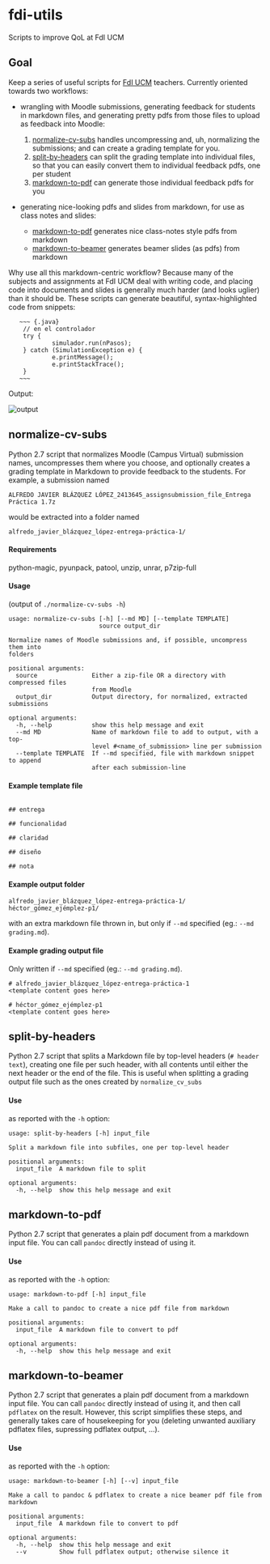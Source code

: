 # fdi-utils

Scripts to improve QoL at FdI UCM

## Goal

Keep a series of useful scripts for [FdI UCM](https://informatica.ucm.es/) teachers. Currently oriented towards two workflows:

* wrangling with Moodle submissions, generating feedback for students in markdown files, and generating pretty pdfs from those files to upload as feedback into Moodle:

    1. [normalize-cv-subs](#normalize-cv-subs) handles uncompressing and, uh, normalizing the submissions; and can create a grading template for you.
    2. [split-by-headers](#split-by-headers) can split the grading template into individual files, so that you can easily convert them to individual feedback pdfs, one per student
    3. [markdown-to-pdf](#markdown-to-pdf) can generate those individual feedback pdfs for you

* generating nice-looking pdfs and slides from markdown, for use as class notes and slides:

    - [markdown-to-pdf](#markdown-to-pdf) generates nice class-notes style pdfs from markdown
    - [markdown-to-beamer](#markdown-to-pdf) generates beamer slides (as pdfs) from markdown

Why use all this markdown-centric workflow? Because many of the subjects and assignments at FdI UCM deal with writing code, and placing code into documents and slides is generally much harder (and looks uglier) than it should be. These scripts can generate beautiful, syntax-highlighted code from snippets:

``` {.md}
   ~~~ {.java}
    // en el controlador
    try {
            simulador.run(nPasos);
    } catch (SimulationException e) {
            e.printMessage();
            e.printStackTrace();
    }
   ~~~
```

Output:

![output](broken-link.png)

## normalize-cv-subs

Python 2.7 script that normalizes Moodle (Campus Virtual) submission names, uncompresses them where you choose, and optionally creates a grading template in Markdown to provide feedback to the students. For example, a submission named

`ALFREDO JAVIER BLÁZQUEZ LÓPEZ_2413645_assignsubmission_file_Entrega Práctica 1.7z`

would be extracted into a folder named

`alfredo_javier_blázquez_lópez-entrega-práctica-1/`

#### Requirements

python-magic, pyunpack, patool, unzip, unrar, p7zip-full

#### Usage

(output of `./normalize-cv-subs -h`)

~~~
usage: normalize-cv-subs [-h] [--md MD] [--template TEMPLATE]
                         source output_dir

Normalize names of Moodle submissions and, if possible, uncompress them into
folders

positional arguments:
  source               Either a zip-file OR a directory with compressed files
                       from Moodle
  output_dir           Output directory, for normalized, extracted submissions

optional arguments:
  -h, --help           show this help message and exit
  --md MD              Name of markdown file to add to output, with a top-
                       level #<name_of_submission> line per submission
  --template TEMPLATE  If --md specified, file with markdown snippet to append
                       after each submission-line
~~~

#### Example template file

~~~ {.md}

## entrega

## funcionalidad

## claridad

## diseño

## nota

~~~

#### Example output folder

~~~
alfredo_javier_blázquez_lópez-entrega-práctica-1/
héctor_gómez_ejémplez-p1/
~~~

with an extra markdown file thrown in, but only if `--md` specified  (eg.: `--md grading.md`).

#### Example grading output file

Only written if `--md` specified (eg.: `--md grading.md`).

~~~ {.md}
# alfredo_javier_blázquez_lópez-entrega-práctica-1
<template content goes here>

# héctor_gómez_ejémplez-p1
<template content goes here>

~~~

## split-by-headers

Python 2.7 script that splits a Markdown file by top-level headers (`# header text`), creating one file per such header, with all contents until either the next header or the end of the file. This is useful when splitting a grading output file such as the ones created by `normalize_cv_subs`

#### Use

as reported with the `-h` option:

~~~
usage: split-by-headers [-h] input_file

Split a markdown file into subfiles, one per top-level header

positional arguments:
  input_file  A markdown file to split

optional arguments:
  -h, --help  show this help message and exit
~~~

## markdown-to-pdf

Python 2.7 script that generates a plain pdf document from a markdown input file. You can call `pandoc` directly instead of using it.

#### Use

as reported with the `-h` option:

~~~
usage: markdown-to-pdf [-h] input_file

Make a call to pandoc to create a nice pdf file from markdown

positional arguments:
  input_file  A markdown file to convert to pdf

optional arguments:
  -h, --help  show this help message and exit
~~~

## markdown-to-beamer

Python 2.7 script that generates a plain pdf document from a markdown input file. You can call `pandoc` directly instead of using it, and then call `pdflatex` on the result. However, this script simplifies these steps, and generally takes care of housekeeping for you (deleting unwanted auxiliary pdflatex files, supressing pdflatex output, ...).

#### Use

as reported with the `-h` option:

~~~
usage: markdown-to-beamer [-h] [--v] input_file

Make a call to pandoc & pdflatex to create a nice beamer pdf file from
markdown

positional arguments:
  input_file  A markdown file to convert to pdf

optional arguments:
  -h, --help  show this help message and exit
  --v         Show full pdflatex output; otherwise silence it
~~~


